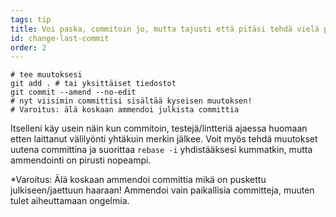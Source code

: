 ```yaml
---
tags: tip
title: Voi paska, commitoin jo, mutta tajusti että pitäsi tehdä vielä pieni muutos!
id: change-last-commit
order: 2
---
```


```git
# tee muutoksesi
git add . # tai yksittäiset tiedostot
git commit --amend --no-edit
# nyt viisimin committisi sisältää kyseisen muutoksen!
# Varoitus: älä koskaan ammendoi julkista committia
```

Itselleni käy usein näin kun commitoin, testejä/lintteriä ajaessa huomaan etten laittanut välilyönti yhtäkuin merkin jälkee. Voit myös tehdä muutokset uutena committina ja suorittaa `rebase -i` yhdistääksesi kummatkin, mutta ammendointi on pirusti nopeampi.


*Varoitus: Älä koskaan ammendoi committia mikä on puskettu  julkiseen/jaettuun haaraan! Ammendoi vain paikallisia committeja, muuten tulet aiheuttamaan ongelmia.

